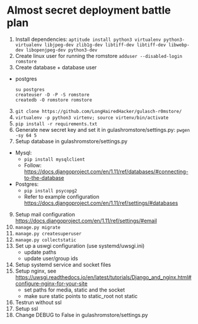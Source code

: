 Almost secret deployment battle plan
====================================

1. Install dependencies: ```aptitude install python3 virtualenv python3-virtualenv libjpeg-dev zlib1g-dev libtiff-dev libtiff-dev libwebp-dev libopenjpeg-dev python3-dev```
1. Create linux user for running the romstore ```adduser --disabled-login romstore```
2. Create database + database user
  - postgres
    ```
    su postgres
    createuser -D -P -S romstore
    createdb -O romstore romstore
    ```
3. ```git clone https://github.com/LongHairedHacker/gulasch-r0mstore/```
4. ```virtualenv -p python3 virtenv; source virtenv/bin/activate```
5. ```pip install -r requirements.txt```
6. Generate new secret key and set it in gulashromstore/settings.py: ```pwgen -sy 64 5```
8. Setup database in gulashromstore/settings.py
  - Mysql:
    - ```pip install mysqlclient```
    - Follow: https://docs.djangoproject.com/en/1.11/ref/databases/#connecting-to-the-database
  - Postgres:
    - ```pip install psycopg2```
    - Refer to example configuration https://docs.djangoproject.com/en/1.11/ref/settings/#databases
9. Setup mail configuration https://docs.djangoproject.com/en/1.11/ref/settings/#email
10. ```manage.py migrate```
11. ```manage.py createsuperuser```
12. ```manage.py collectstatic```
13. Set up a uswgi configuration (use systemd/uwsgi.ini)
    - update paths
    - update user/group ids
15. Setup systemd service and socket files
14. Setup nginx, see https://uwsgi.readthedocs.io/en/latest/tutorials/Django_and_nginx.html#configure-nginx-for-your-site
    - set paths for media, static and the socket
    - make sure static points to static_root not static
15. Testrun without ssl
15. Setup ssl
16. Change DEBUG to False in gulashromstore/settings.py
